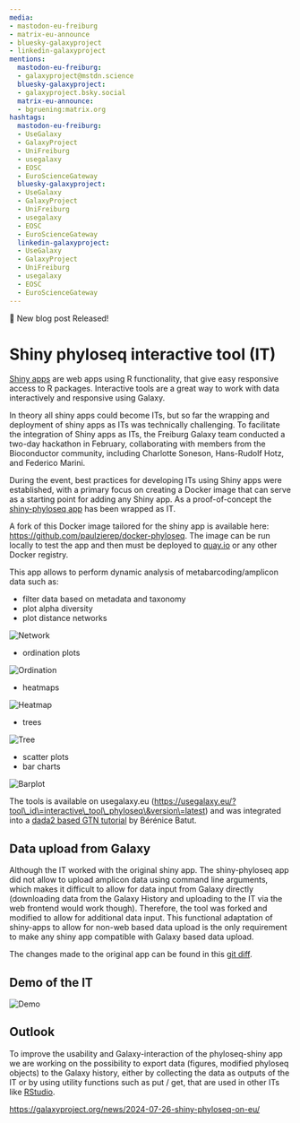 ```yaml
---
media:
- mastodon-eu-freiburg
- matrix-eu-announce
- bluesky-galaxyproject
- linkedin-galaxyproject
mentions:
  mastodon-eu-freiburg:
  - galaxyproject@mstdn.science
  bluesky-galaxyproject:
  - galaxyproject.bsky.social
  matrix-eu-announce:
  - bgruening:matrix.org
hashtags:
  mastodon-eu-freiburg:
  - UseGalaxy
  - GalaxyProject
  - UniFreiburg
  - usegalaxy
  - EOSC
  - EuroScienceGateway
  bluesky-galaxyproject:
  - UseGalaxy
  - GalaxyProject
  - UniFreiburg
  - usegalaxy
  - EOSC
  - EuroScienceGateway
  linkedin-galaxyproject:
  - UseGalaxy
  - GalaxyProject
  - UniFreiburg
  - usegalaxy
  - EOSC
  - EuroScienceGateway
---
```

📝 New blog post Released!

Shiny phyloseq interactive tool (IT)
====================================


[Shiny apps](https://shiny.posit.co/) are web apps using R functionality, that give easy responsive access to R packages.
Interactive tools are a great way to work with data interactively and responsive using Galaxy. 


In theory all shiny apps could become ITs, but so far the wrapping and deployment of shiny apps as ITs was technically challenging. To facilitate the integration of Shiny apps as ITs, the Freiburg Galaxy team conducted a two-day hackathon in February, collaborating with members from the Bioconductor community, including Charlotte Soneson, Hans-Rudolf Hotz, and Federico Marini.


During the event, best practices for developing ITs using Shiny apps were established, with a primary focus on creating a Docker image that can serve as a starting point for adding any Shiny app.
As a proof-of-concept the [shiny-phyloseq app](https://github.com/joey711/shiny-phyloseq) has been wrapped as IT.


A fork of this Docker image tailored for the shiny app is available here: https://github.com/paulzierep/docker-phyloseq.
The image can be run locally to test the app and then must be deployed to [quay.io](https://quay.io) or any other Docker registry.


This app allows to perform dynamic analysis of
metabarcoding/amplicon data such as:

* filter data based on metadata and taxonomy
* plot alpha diversity
* plot distance networks

![Network](https://galaxyproject.org/news/2024-07-26-shiny-phyloseq-on-eu/Network.png)


* ordination plots



![Ordination](https://galaxyproject.org/news/2024-07-26-shiny-phyloseq-on-eu/Ordination.png)



* heatmaps



![Heatmap](https://galaxyproject.org/news/2024-07-26-shiny-phyloseq-on-eu/Heatmap.png)



* trees



![Tree](https://galaxyproject.org/news/2024-07-26-shiny-phyloseq-on-eu/Tree.png)



* scatter plots
* bar charts



![Barplot](https://galaxyproject.org/news/2024-07-26-shiny-phyloseq-on-eu/Barplot.png)



The tools is available on usegalaxy.eu (https://usegalaxy.eu/?tool\_id\=interactive\_tool\_phyloseq\&version\=latest) and was integrated into a [dada2 based GTN tutorial](https://training.galaxyproject.org/training-material/topics/microbiome/tutorials/dada-16S/tutorial.html) by Bérénice Batut.


Data upload from Galaxy
-----------------------


Although the IT worked with the original shiny app. The shiny\-phyloseq app did not allow to upload amplicon data using command line arguments, which makes it difficult to allow for data input from Galaxy directly (downloading data from the Galaxy History and uploading to the IT via the web frontend would work though). Therefore, the tool was forked and modified to allow for additional data input. This functional adaptation of shiny\-apps to allow for non\-web based data upload is the only requirement to make any shiny app compatible with Galaxy based data upload.


The changes made to the original app can be found in this [git diff](https://github.com/joey711/shiny-phyloseq/compare/master...paulzierep:shiny-phyloseq:master).


Demo of the IT
--------------


![Demo](https://galaxyproject.org/news/2024-07-26-shiny-phyloseq-on-eu/alpha-div.gif)


Outlook
-------


To improve the usability and Galaxy\-interaction of the phyloseq\-shiny app we are working on the possibility to export data (figures, modified phyloseq objects) to the Galaxy history, either by collecting the data as outputs of the IT or by using utility functions such as put / get, that are used in other ITs like [RStudio](https://usegalaxy.eu/?tool_id=interactive_tool_rstudio&version=latest).

https://galaxyproject.org/news/2024-07-26-shiny-phyloseq-on-eu/
